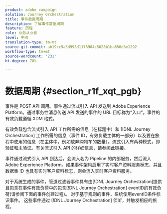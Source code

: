 ```yaml
---
product: adobe campaign
solution: Journey Orchestration
title: 事件数据周期
description: 了解事件数据周期
feature: 历程
role: 业务从业者
level: 中间
translation-type: tm+mt
source-git-commit: ab19cc5a3d998d1178984c5028b1ba650d3e1292
workflow-type: tm+mt
source-wordcount: '231'
ht-degree: 78%

---
```



# 数据周期 {#section_r1f_xqt_pgb}

事件是 POST API 调用。事件通过流式引入 API 发送到 Adobe Experience Platform。通过事务性消息传送 API 发送的事件的 URL 目标称为“入口”。事件的有效负载遵循 XDM 格式。

有效负载包含流式引入 API 工作所需的信息（在标题中）和 [!DNL Journey Orchestration] 工作所需的信息（事件 ID，有效负载主体的一部分）以及要在旅程中使用的信息（在主体中，例如放弃购物车的数量）。流式引入有两种模式，即验证和未验证。有关流式引入 API 的详细信息，请参阅[此链接](https://docs.adobe.com/content/help/zh-Hans/experience-platform/xdm/api/getting-started.html)。

事件通过流式引入 API 到达后，会流入名为 Pipeline 的内部服务，然后流入 Adobe Experience Platform。如果事件架构启用了实时客户资料服务标志，并且数据集 ID 也具有实时客户资料标志，则会流入实时客户资料服务。

对于系统生成的事件，管道过滤器事件具有由[!DNL Journey Orchestration]提供且包含在事件有效负荷中的包含[!DNL Journey Orchestration] eventID的有效负荷(请参阅下面的事件创建过程)。 对于基于规则的事件，系统使用eventID条件标识事件。 这些事件通过 [!DNL Journey Orchestration] 侦听，并触发相应的旅程。
